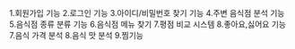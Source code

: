 1.회원가입 기능
2.로그인 기능
3.아이디/비밀번호 찾기 기능
4.주변 음식점 분석 기능
5.음식점 종류 분류 기능
6.음식점 메뉴 찾기
7.평점 비교 시스템
8.좋아요,싫어요 기능
7.음식 가격 분석
8.음식 맛 분석
9.찜기능